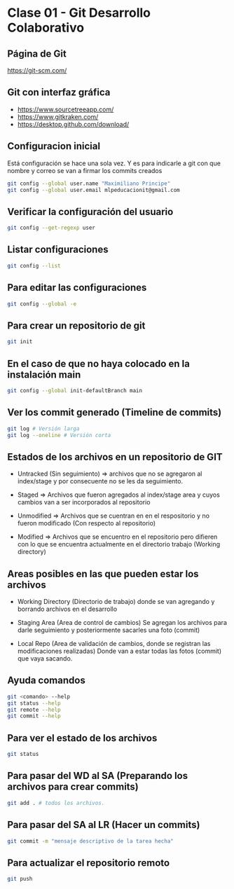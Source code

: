 # Clase 01 - Git Desarrollo Colaborativo

## Página de Git
https://git-scm.com/

## Git con interfaz gráfica
- https://www.sourcetreeapp.com/
- https://www.gitkraken.com/
- https://desktop.github.com/download/

## Configuracion inicial
Está configuración se hace una sola vez. Y es para indicarle a git con que nombre y correo se van a firmar los commits creados
```sh
git config --global user.name "Maximiliano Principe"
git config --global user.email mlpeducacionit@gmail.com
```

## Verificar la configuración del usuario
```sh
git config --get-regexp user
```

## Listar configuraciones
```sh
git config --list
```

## Para editar las configuraciones
```sh
git config --global -e
```

## Para crear un repositorio de git
```sh 
git init
```
## En el caso de que no haya colocado en la instalación main

```sh
git config --global init-defaultBranch main
```

## Ver los commit generado (Timeline de commits)

```sh
git log # Versión larga
git log --oneline # Versión corta
```

## Estados de los archivos en un repositorio de GIT
- Untracked (Sin seguimiento) => archivos que no se agregaron al index/stage y por consecuente no se les da seguimiento.

- Staged => Archivos que fueron agregados al index/stage area y cuyos cambios van a ser incorporados al repositorio

- Unmodified => Archivos que se cuentran en en el respositorio y no fueron modificado (Con respecto al repositorio)

- Modified => Archivos que se encuentro en el repositorio pero difieren con lo que se encuentra actualmente en el directorio trabajo (Working directory)

## Areas posibles en las que pueden estar los archivos
- Working Directory (Directorio de trabajo) donde se van agregando y borrando archivos en el desarrollo

- Staging Area (Area de control de cambios) Se agregan los archivos para darle seguimiento y posteriormente sacarles una foto (commit)

- Local Repo (Area de validación de cambios, donde se registran las modificaciones realizadas) Donde van a estar todas las fotos (commit) que vaya sacando.

## Ayuda comandos
```sh
git <comando> --help
git status --help
git remote --help
git commit --help
```

## Para ver el estado de los archivos
```sh
git status
```

## Para pasar del WD al SA (Preparando los archivos para crear commits)
```sh
git add . # todos los archivos.
``` 

## Para pasar del SA al LR (Hacer un commits)
```sh
git commit -m "mensaje descriptivo de la tarea hecha"
```

## Para actualizar el repositorio remoto
```sh
git push
```